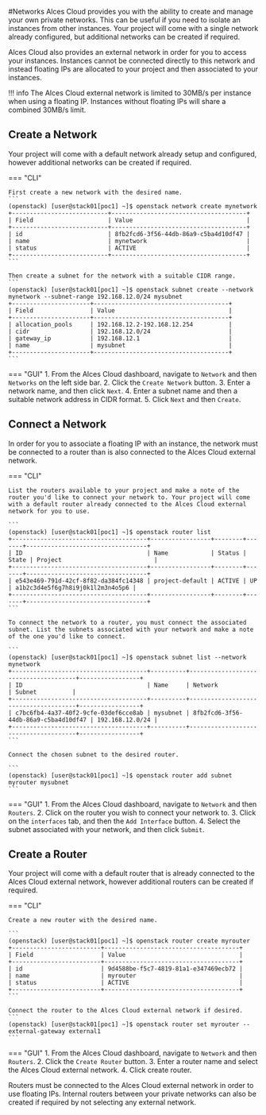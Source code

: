 #Networks
Alces Cloud provides you with the ability to create and manage your own private networks. This can be useful if you need to isolate an instances from other instances. Your project will come with a single network already configured, but additional networks can be created if required.

Alces Cloud also provides an external network in order for you to access your instances. Instances cannot be connected directly to this network and instead floating IPs are allocated to your project and then associated to your instances.

!!! info
    The Alces Cloud external network is limited to 30MB/s per instance when using a floating IP. Instances without floating IPs will share a combined 30MB/s limit.

## Create a Network

Your project will come with a default network already setup and configured, however additional networks can be created if required.

=== "CLI"

    First create a new network with the desired name.
    ```
    (openstack) [user@stack01[poc1] ~]$ openstack network create mynetwork
    +---------------------------+--------------------------------------+
    | Field                     | Value                                |
    +---------------------------+--------------------------------------+
    | id                        | 8fb2fcd6-3f56-44db-86a9-c5ba4d10df47 |
    | name                      | mynetwork                            |
    | status                    | ACTIVE                               |
    +---------------------------+--------------------------------------+
    ```

    Then create a subnet for the network with a suitable CIDR range.
    ```
    (openstack) [user@stack01[poc1] ~]$ openstack subnet create --network mynetwork --subnet-range 192.168.12.0/24 mysubnet
    +----------------------+--------------------------------------+
    | Field                | Value                                |
    +----------------------+--------------------------------------+
    | allocation_pools     | 192.168.12.2-192.168.12.254          |
    | cidr                 | 192.168.12.0/24                      |
    | gateway_ip           | 192.168.12.1                         |
    | name                 | mysubnet                             |
    +----------------------+--------------------------------------+
    ```

=== "GUI"
    1. From the Alces Cloud dashboard, navigate to `Network` and then `Networks` on the left side bar.
    2. Click the `Create Network` button.
    3. Enter a network name, and then click `Next`.
    4. Enter a subnet name and then a suitable network address in CIDR format.
    5. Click `Next` and then `Create`.

## Connect a Network

In order for you to associate a floating IP with an instance, the network must be connected to a router than is also connected to the Alces Cloud external network.

=== "CLI"

    List the routers available to your project and make a note of the router you'd like to connect your network to. Your project will come with a default router already connected to the Alces Cloud external network for you to use.

    ```
    (openstack) [user@stack01[poc1] ~]$ openstack router list
    +--------------------------------------+-----------------+--------+-------+----------------------------------+
    | ID                                   | Name            | Status | State | Project                          |
    +--------------------------------------+-----------------+--------+-------+----------------------------------+
    | e543e469-791d-42cf-8f82-da384fc14348 | project-default | ACTIVE | UP    | a1b2c3d4e5f6g7h8i9j0k1l2m3n4o5p6 |
    +--------------------------------------+-----------------+--------+-------+----------------------------------+
    ```

    To connect the network to a router, you must connect the associated subnet. List the subnets associated with your network and make a note of the one you'd like to connect.

    ```
    (openstack) [user@stack01[poc1] ~]$ openstack subnet list --network mynetwork
    +--------------------------------------+----------+--------------------------------------+-----------------+
    | ID                                   | Name     | Network                              | Subnet          |
    +--------------------------------------+----------+--------------------------------------+-----------------+
    | c7bc6fb4-4a37-40f2-9cfe-03def6cce8ab | mysubnet | 8fb2fcd6-3f56-44db-86a9-c5ba4d10df47 | 192.168.12.0/24 |
    +--------------------------------------+----------+--------------------------------------+-----------------+
    ```

    Connect the chosen subnet to the desired router.

    ```
    (openstack) [user@stack01[poc1] ~]$ openstack router add subnet myrouter mysubnet
    ```

=== "GUI"
    1. From the Alces Cloud dashboard, navigate to `Network` and then `Routers`.
    2. Click on the router you wish to connect your network to.
    3. Click on the `interfaces` tab, and then the `Add Interface` button.
    4. Select the subnet associated with your network, and then click `Submit`.

## Create a Router

Your project will come with a default router that is already connected to the Alces Cloud external network, however additional routers can be created if required.

=== "CLI"

    Create a new router with the desired name.
    
    ```
    (openstack) [user@stack01[poc1] ~]$ openstack router create myrouter
    +-------------------------+--------------------------------------+
    | Field                   | Value                                |
    +-------------------------+--------------------------------------+
    | id                      | 9d4588be-f5c7-4819-81a1-e347469ecb72 |
    | name                    | myrouter                             |
    | status                  | ACTIVE                               |
    +-------------------------+--------------------------------------+
    ```

    Connect the router to the Alces Cloud external network if desired.
    ```
    (openstack) [user@stack01[poc1] ~]$ openstack router set myrouter --external-gateway external1
    ```

=== "GUI"
    1. From the Alces Cloud dashboard, navigate to `Network` and then `Routers`.
    2. Click the `Create Router` button.
    3. Enter a router name and select the Alces Cloud external network.
    4. Click create router.

Routers must be connected to the Alces Cloud external network in order to use floating IPs. Internal routers between your private networks can also be created if required by not selecting any external network.
